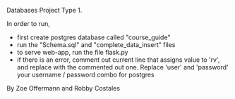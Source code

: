 
Databases Project Type 1.

In order to run,

* first create postgres database called "course_guide"
* run the "Schema.sql" and "complete_data_insert" files
* to serve web-app, run the file flask.py
* if there is an error, comment out current line that assigns value to 'rv', and replace with the commented out one. Replace 'user' and 'password' your username / password combo for postgres

By Zoe Offermann and Robby Costales
